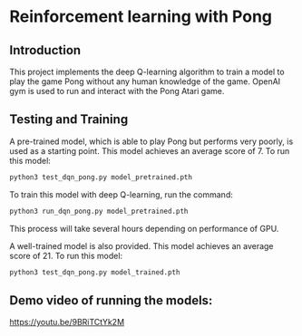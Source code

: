 # Reinforcement learning with Pong

## Introduction

This project implements the deep Q-learning algorithm to train a model to play the game Pong without any human knowledge of the game. OpenAI gym is used to run and interact with the Pong Atari game.

## Testing and Training

A pre-trained model, which is able to play Pong but performs very poorly, is used as a starting point. This model achieves an average score of 7. To run this model:

```bash
python3 test_dqn_pong.py model_pretrained.pth
```

To train this model with deep Q-learning, run the command:

```bash
python3 run_dqn_pong.py model_pretrained.pth
```

This process will take several hours depending on performance of GPU.

A well-trained model is also provided. This model achieves an average score of 21. To run this model:

```bash
python3 test_dqn_pong.py model_trained.pth
```

## Demo video of running the models:

https://youtu.be/9BRiTCtYk2M
